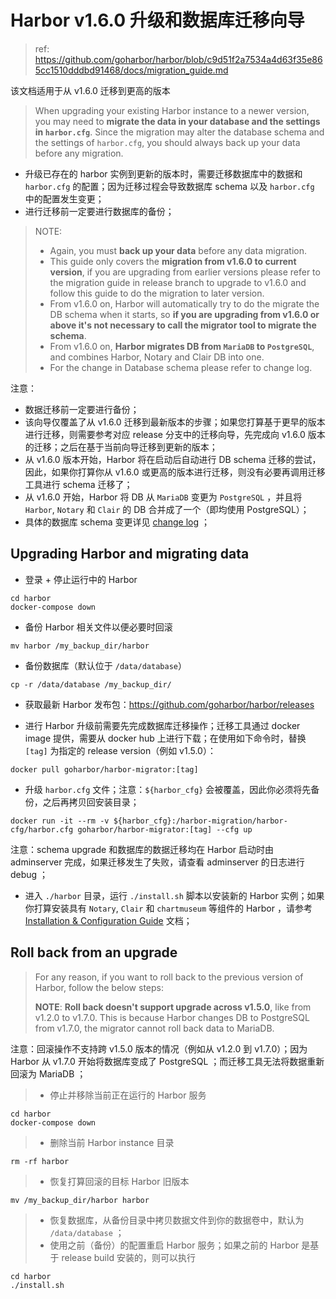 # Harbor v1.6.0 升级和数据库迁移向导

> ref: https://github.com/goharbor/harbor/blob/c9d51f2a7534a4d63f35e865cc1510dddbd91468/docs/migration_guide.md

该文档适用于从 v1.6.0 迁移到更高的版本

> When upgrading your existing Harbor instance to a newer version, you may need to **migrate the data in your database and the settings in `harbor.cfg`**. Since the migration may alter the database schema and the settings of `harbor.cfg`, you should always back up your data before any migration.

- 升级已存在的 harbor 实例到更新的版本时，需要迁移数据库中的数据和 `harbor.cfg` 的配置；因为迁移过程会导致数据库 schema 以及 `harbor.cfg` 中的配置发生变更；
- 进行迁移前一定要进行数据库的备份；

> NOTE:
> 
> - Again, you must **back up your data** before any data migration.
> - This guide only covers the **migration from v1.6.0 to current version**, if you are upgrading from earlier versions please refer to the migration guide in release branch to upgrade to v1.6.0 and follow this guide to do the migration to later version.
> - From v1.6.0 on, Harbor will automatically try to do the migrate the DB schema when it starts, so **if you are upgrading from v1.6.0 or above it's not necessary to call the migrator tool to migrate the schema**.
> - From v1.6.0 on, **Harbor migrates DB from `MariaDB` to `PostgreSQL`**, and combines Harbor, Notary and Clair DB into one.
> - For the change in Database schema please refer to change log.

注意：

- 数据迁移前一定要进行备份；
- 该向导仅覆盖了从 v1.6.0 迁移到最新版本的步骤；如果您打算基于更早的版本进行迁移，则需要参考对应 release 分支中的迁移向导，先完成向 v1.6.0 版本的迁移；之后在基于当前向导迁移到更新的版本；
- 从 v1.6.0 版本开始，Harbor 将在启动后自动进行 DB schema 迁移的尝试，因此，如果你打算你从 v1.6.0 或更高的版本进行迁移，则没有必要再调用迁移工具进行 schema 迁移了；
- 从 v1.6.0 开始，Harbor 将 DB 从 `MariaDB` 变更为 `PostgreSQL` ，并且将 `Harbor`, `Notary` 和 `Clair` 的 DB 合并成了一个（即均使用 PostgreSQL）；
- 具体的数据库 schema 变更详见 [change log](https://github.com/goharbor/harbor/blob/c9d51f2a7534a4d63f35e865cc1510dddbd91468/tools/migration/db/changelog.md) ；

## Upgrading Harbor and migrating data

- 登录 + 停止运行中的 Harbor

```
cd harbor
docker-compose down
```

- 备份 Harbor 相关文件以便必要时回滚

```
mv harbor /my_backup_dir/harbor
```

- 备份数据库（默认位于 `/data/database`）

```
cp -r /data/database /my_backup_dir/
```

- 获取最新 Harbor 发布包：https://github.com/goharbor/harbor/releases

- 进行 Harbor 升级前需要先完成数据库迁移操作；迁移工具通过 docker image 提供，需要从 docker hub 上进行下载；在使用如下命令时，替换 `[tag]` 为指定的 release version（例如 v1.5.0）：

```
docker pull goharbor/harbor-migrator:[tag]
```

- 升级 `harbor.cfg` 文件；注意：`${harbor_cfg}` 会被覆盖，因此你必须将先备份，之后再拷贝回安装目录；

```
docker run -it --rm -v ${harbor_cfg}:/harbor-migration/harbor-cfg/harbor.cfg goharbor/harbor-migrator:[tag] --cfg up
```

注意：schema upgrade 和数据库的数据迁移均在 Harbor 启动时由 adminserver 完成，如果迁移发生了失败，请查看 adminserver 的日志进行 debug ；

- 进入 `./harbor` 目录，运行 `./install.sh` 脚本以安装新的 Harbor 实例；如果你打算安装具有 `Notary`, `Clair` 和 `chartmuseum` 等组件的 Harbor ，请参考 [Installation & Configuration Guide](https://github.com/goharbor/harbor/blob/c9d51f2a7534a4d63f35e865cc1510dddbd91468/docs/installation_guide.md) 文档；

## Roll back from an upgrade

> For any reason, if you want to roll back to the previous version of Harbor, follow the below steps:
>
> **NOTE**: **Roll back doesn't support upgrade across v1.5.0**, like from v1.2.0 to v1.7.0. This is because Harbor changes DB to PostgreSQL from v1.7.0, the migrator cannot roll back data to MariaDB.

注意：回滚操作不支持跨 v1.5.0 版本的情况（例如从 v1.2.0 到 v1.7.0）；因为 Harbor 从 v1.7.0 开始将数据库变成了 PostgreSQL ；而迁移工具无法将数据重新回滚为 MariaDB ；

> - 停止并移除当前正在运行的 Harbor 服务

```
cd harbor
docker-compose down
```

> - 删除当前 Harbor instance 目录

```
rm -rf harbor
```

> - 恢复打算回滚的目标 Harbor 旧版本

```
mv /my_backup_dir/harbor harbor
```

> - 恢复数据库，从备份目录中拷贝数据文件到你的数据卷中，默认为 `/data/database` ；
> - 使用之前（备份）的配置重启 Harbor 服务；如果之前的 Harbor 是基于 release build 安装的，则可以执行

```
cd harbor
./install.sh
```
